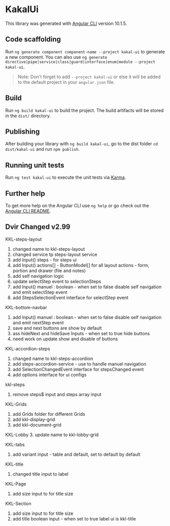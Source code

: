# KakalUi

This library was generated with [Angular CLI](https://github.com/angular/angular-cli) version 10.1.5.

## Code scaffolding

Run `ng generate component component-name --project kakal-ui` to generate a new component. You can also use `ng generate directive|pipe|service|class|guard|interface|enum|module --project kakal-ui`.
> Note: Don't forget to add `--project kakal-ui` or else it will be added to the default project in your `angular.json` file. 

## Build

Run `ng build kakal-ui` to build the project. The build artifacts will be stored in the `dist/` directory.

## Publishing

After building your library with `ng build kakal-ui`, go to the dist folder `cd dist/kakal-ui` and run `npm publish`.

## Running unit tests

Run `ng test kakal-ui` to execute the unit tests via [Karma](https://karma-runner.github.io).

## Further help

To get more help on the Angular CLI use `ng help` or go check out the [Angular CLI README](https://github.com/angular/angular-cli/blob/master/README.md).

## Dvir Changed v2.99

KKL-steps-layout

1. changed name to kkl-steps-layout
2. changed service tp steps-layout service
3. add Input() steps - for steps ui
4. add Input() actions[] - ButtonModel[] for all layout actions - form, portion and drawer (file and notes)
5. add self navigation logic
6. update selectStep event to selectionSteps
5. add Input() manuel : boolean - when set to false disable self navigation and emit selectStep event
6. add StepsSelectionEvent interface for selectStep event

KKL-bottom-navbar

1. add Input() manuel : boolean - when set to false disable self navigation and emit nextStep event
2. save and next buttons are show by default
3. ass hideNext and hideSave Inputs - when set to true hide buttons
4. need work on update show and disable of buttons

KKL-accordion-steps

1. changed name to kkl-steps-accordion
2. add steps-accordion-service - use to handle manuel navigation
3. add SelectionChangedEvent interface for stepsChanged event
4. add options interface for ui configs

kkl-steps 

1. remove steps$ input and steps array input

KKL-Grids

1. add Grids folder for different Grids
2. add kkl-display-grid
3. add kkl-document-grid 

KKL-Lobby
3. update name to kkl-lobby-grid

KKL-tabs

1. add variant input - table and default, set to default by default

KKL-title

1. changed title input to label

KKL-Page

1. add size input to for title size

KKL-Section

1. add size input to for title size
2. add title boolean input - when set to true label ui is kkl-title 
